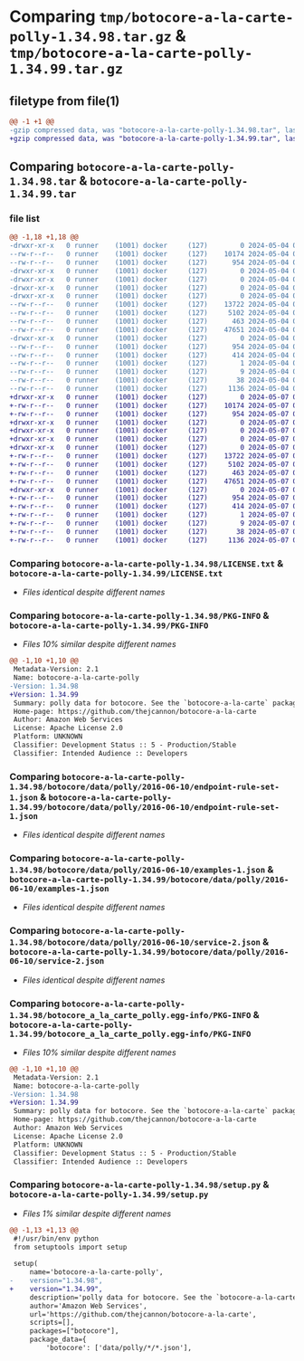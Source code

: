 # Comparing `tmp/botocore-a-la-carte-polly-1.34.98.tar.gz` & `tmp/botocore-a-la-carte-polly-1.34.99.tar.gz`

## filetype from file(1)

```diff
@@ -1 +1 @@
-gzip compressed data, was "botocore-a-la-carte-polly-1.34.98.tar", last modified: Sat May  4 01:01:36 2024, max compression
+gzip compressed data, was "botocore-a-la-carte-polly-1.34.99.tar", last modified: Tue May  7 01:02:38 2024, max compression
```

## Comparing `botocore-a-la-carte-polly-1.34.98.tar` & `botocore-a-la-carte-polly-1.34.99.tar`

### file list

```diff
@@ -1,18 +1,18 @@
-drwxr-xr-x   0 runner    (1001) docker     (127)        0 2024-05-04 01:01:36.510225 botocore-a-la-carte-polly-1.34.98/
--rw-r--r--   0 runner    (1001) docker     (127)    10174 2024-05-04 01:01:36.000000 botocore-a-la-carte-polly-1.34.98/LICENSE.txt
--rw-r--r--   0 runner    (1001) docker     (127)      954 2024-05-04 01:01:36.510225 botocore-a-la-carte-polly-1.34.98/PKG-INFO
-drwxr-xr-x   0 runner    (1001) docker     (127)        0 2024-05-04 01:01:36.510225 botocore-a-la-carte-polly-1.34.98/botocore/
-drwxr-xr-x   0 runner    (1001) docker     (127)        0 2024-05-04 01:01:36.510225 botocore-a-la-carte-polly-1.34.98/botocore/data/
-drwxr-xr-x   0 runner    (1001) docker     (127)        0 2024-05-04 01:01:36.510225 botocore-a-la-carte-polly-1.34.98/botocore/data/polly/
-drwxr-xr-x   0 runner    (1001) docker     (127)        0 2024-05-04 01:01:36.510225 botocore-a-la-carte-polly-1.34.98/botocore/data/polly/2016-06-10/
--rw-r--r--   0 runner    (1001) docker     (127)    13722 2024-05-04 01:01:11.000000 botocore-a-la-carte-polly-1.34.98/botocore/data/polly/2016-06-10/endpoint-rule-set-1.json
--rw-r--r--   0 runner    (1001) docker     (127)     5102 2024-05-04 01:01:11.000000 botocore-a-la-carte-polly-1.34.98/botocore/data/polly/2016-06-10/examples-1.json
--rw-r--r--   0 runner    (1001) docker     (127)      463 2024-05-04 01:01:11.000000 botocore-a-la-carte-polly-1.34.98/botocore/data/polly/2016-06-10/paginators-1.json
--rw-r--r--   0 runner    (1001) docker     (127)    47651 2024-05-04 01:01:11.000000 botocore-a-la-carte-polly-1.34.98/botocore/data/polly/2016-06-10/service-2.json
-drwxr-xr-x   0 runner    (1001) docker     (127)        0 2024-05-04 01:01:36.510225 botocore-a-la-carte-polly-1.34.98/botocore_a_la_carte_polly.egg-info/
--rw-r--r--   0 runner    (1001) docker     (127)      954 2024-05-04 01:01:36.000000 botocore-a-la-carte-polly-1.34.98/botocore_a_la_carte_polly.egg-info/PKG-INFO
--rw-r--r--   0 runner    (1001) docker     (127)      414 2024-05-04 01:01:36.000000 botocore-a-la-carte-polly-1.34.98/botocore_a_la_carte_polly.egg-info/SOURCES.txt
--rw-r--r--   0 runner    (1001) docker     (127)        1 2024-05-04 01:01:36.000000 botocore-a-la-carte-polly-1.34.98/botocore_a_la_carte_polly.egg-info/dependency_links.txt
--rw-r--r--   0 runner    (1001) docker     (127)        9 2024-05-04 01:01:36.000000 botocore-a-la-carte-polly-1.34.98/botocore_a_la_carte_polly.egg-info/top_level.txt
--rw-r--r--   0 runner    (1001) docker     (127)       38 2024-05-04 01:01:36.510225 botocore-a-la-carte-polly-1.34.98/setup.cfg
--rw-r--r--   0 runner    (1001) docker     (127)     1136 2024-05-04 01:01:36.000000 botocore-a-la-carte-polly-1.34.98/setup.py
+drwxr-xr-x   0 runner    (1001) docker     (127)        0 2024-05-07 01:02:38.644096 botocore-a-la-carte-polly-1.34.99/
+-rw-r--r--   0 runner    (1001) docker     (127)    10174 2024-05-07 01:02:38.000000 botocore-a-la-carte-polly-1.34.99/LICENSE.txt
+-rw-r--r--   0 runner    (1001) docker     (127)      954 2024-05-07 01:02:38.644096 botocore-a-la-carte-polly-1.34.99/PKG-INFO
+drwxr-xr-x   0 runner    (1001) docker     (127)        0 2024-05-07 01:02:38.644096 botocore-a-la-carte-polly-1.34.99/botocore/
+drwxr-xr-x   0 runner    (1001) docker     (127)        0 2024-05-07 01:02:38.644096 botocore-a-la-carte-polly-1.34.99/botocore/data/
+drwxr-xr-x   0 runner    (1001) docker     (127)        0 2024-05-07 01:02:38.644096 botocore-a-la-carte-polly-1.34.99/botocore/data/polly/
+drwxr-xr-x   0 runner    (1001) docker     (127)        0 2024-05-07 01:02:38.644096 botocore-a-la-carte-polly-1.34.99/botocore/data/polly/2016-06-10/
+-rw-r--r--   0 runner    (1001) docker     (127)    13722 2024-05-07 01:02:11.000000 botocore-a-la-carte-polly-1.34.99/botocore/data/polly/2016-06-10/endpoint-rule-set-1.json
+-rw-r--r--   0 runner    (1001) docker     (127)     5102 2024-05-07 01:02:11.000000 botocore-a-la-carte-polly-1.34.99/botocore/data/polly/2016-06-10/examples-1.json
+-rw-r--r--   0 runner    (1001) docker     (127)      463 2024-05-07 01:02:11.000000 botocore-a-la-carte-polly-1.34.99/botocore/data/polly/2016-06-10/paginators-1.json
+-rw-r--r--   0 runner    (1001) docker     (127)    47651 2024-05-07 01:02:11.000000 botocore-a-la-carte-polly-1.34.99/botocore/data/polly/2016-06-10/service-2.json
+drwxr-xr-x   0 runner    (1001) docker     (127)        0 2024-05-07 01:02:38.644096 botocore-a-la-carte-polly-1.34.99/botocore_a_la_carte_polly.egg-info/
+-rw-r--r--   0 runner    (1001) docker     (127)      954 2024-05-07 01:02:38.000000 botocore-a-la-carte-polly-1.34.99/botocore_a_la_carte_polly.egg-info/PKG-INFO
+-rw-r--r--   0 runner    (1001) docker     (127)      414 2024-05-07 01:02:38.000000 botocore-a-la-carte-polly-1.34.99/botocore_a_la_carte_polly.egg-info/SOURCES.txt
+-rw-r--r--   0 runner    (1001) docker     (127)        1 2024-05-07 01:02:38.000000 botocore-a-la-carte-polly-1.34.99/botocore_a_la_carte_polly.egg-info/dependency_links.txt
+-rw-r--r--   0 runner    (1001) docker     (127)        9 2024-05-07 01:02:38.000000 botocore-a-la-carte-polly-1.34.99/botocore_a_la_carte_polly.egg-info/top_level.txt
+-rw-r--r--   0 runner    (1001) docker     (127)       38 2024-05-07 01:02:38.644096 botocore-a-la-carte-polly-1.34.99/setup.cfg
+-rw-r--r--   0 runner    (1001) docker     (127)     1136 2024-05-07 01:02:38.000000 botocore-a-la-carte-polly-1.34.99/setup.py
```

### Comparing `botocore-a-la-carte-polly-1.34.98/LICENSE.txt` & `botocore-a-la-carte-polly-1.34.99/LICENSE.txt`

 * *Files identical despite different names*

### Comparing `botocore-a-la-carte-polly-1.34.98/PKG-INFO` & `botocore-a-la-carte-polly-1.34.99/PKG-INFO`

 * *Files 10% similar despite different names*

```diff
@@ -1,10 +1,10 @@
 Metadata-Version: 2.1
 Name: botocore-a-la-carte-polly
-Version: 1.34.98
+Version: 1.34.99
 Summary: polly data for botocore. See the `botocore-a-la-carte` package for more info.
 Home-page: https://github.com/thejcannon/botocore-a-la-carte
 Author: Amazon Web Services
 License: Apache License 2.0
 Platform: UNKNOWN
 Classifier: Development Status :: 5 - Production/Stable
 Classifier: Intended Audience :: Developers
```

### Comparing `botocore-a-la-carte-polly-1.34.98/botocore/data/polly/2016-06-10/endpoint-rule-set-1.json` & `botocore-a-la-carte-polly-1.34.99/botocore/data/polly/2016-06-10/endpoint-rule-set-1.json`

 * *Files identical despite different names*

### Comparing `botocore-a-la-carte-polly-1.34.98/botocore/data/polly/2016-06-10/examples-1.json` & `botocore-a-la-carte-polly-1.34.99/botocore/data/polly/2016-06-10/examples-1.json`

 * *Files identical despite different names*

### Comparing `botocore-a-la-carte-polly-1.34.98/botocore/data/polly/2016-06-10/service-2.json` & `botocore-a-la-carte-polly-1.34.99/botocore/data/polly/2016-06-10/service-2.json`

 * *Files identical despite different names*

### Comparing `botocore-a-la-carte-polly-1.34.98/botocore_a_la_carte_polly.egg-info/PKG-INFO` & `botocore-a-la-carte-polly-1.34.99/botocore_a_la_carte_polly.egg-info/PKG-INFO`

 * *Files 10% similar despite different names*

```diff
@@ -1,10 +1,10 @@
 Metadata-Version: 2.1
 Name: botocore-a-la-carte-polly
-Version: 1.34.98
+Version: 1.34.99
 Summary: polly data for botocore. See the `botocore-a-la-carte` package for more info.
 Home-page: https://github.com/thejcannon/botocore-a-la-carte
 Author: Amazon Web Services
 License: Apache License 2.0
 Platform: UNKNOWN
 Classifier: Development Status :: 5 - Production/Stable
 Classifier: Intended Audience :: Developers
```

### Comparing `botocore-a-la-carte-polly-1.34.98/setup.py` & `botocore-a-la-carte-polly-1.34.99/setup.py`

 * *Files 1% similar despite different names*

```diff
@@ -1,13 +1,13 @@
 #!/usr/bin/env python
 from setuptools import setup
 
 setup(
     name='botocore-a-la-carte-polly',
-    version="1.34.98",
+    version="1.34.99",
     description='polly data for botocore. See the `botocore-a-la-carte` package for more info.',
     author='Amazon Web Services',
     url='https://github.com/thejcannon/botocore-a-la-carte',
     scripts=[],
     packages=["botocore"],
     package_data={
         'botocore': ['data/polly/*/*.json'],
```

